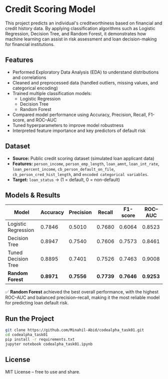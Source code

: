 # Credit Scoring Model

This project predicts an individual's creditworthiness based on financial and credit history data. By applying classification algorithms such as Logistic Regression, Decision Tree, and Random Forest, it demonstrates how machine learning can assist in risk assessment and loan decision-making for financial institutions.

## Features
- Performed Exploratory Data Analysis (EDA) to understand distributions and correlations
- Cleaned and preprocessed data (handled outliers, missing values, and categorical encoding)
- Trained multiple classification models:
  - Logistic Regression
  - Decision Tree
  - Random Forest
- Compared model performance using Accuracy, Precision, Recall, F1-score, and ROC–AUC
- Tuned hyperparameters to improve model robustness
- Interpreted feature importance and key predictors of default risk

## Dataset
- **Source:** Public credit scoring dataset (simulated loan applicant data)
- **Features:** `person_income`, `person_emp_length`, `loan_amnt`, `loan_int_rate`, `loan_percent_income`,
`cb_person_default_on_file`, `cb_person_cred_hist_length`, and `encoded categorical variables`.
- **Target:** `loan_status` → (1 = default, 0 = non-default)

## Models & Results

| Model | Accuracy | Precision | Recall | F1-score | ROC–AUC |
|--------|-----------|------------|----------|-----------|-----------|
| Logistic Regression | 0.7846 | 0.5010 | 0.7680 | 0.6064 | 0.8523 |
| Decision Tree | 0.8947 | 0.7540 | 0.7606 | 0.7573 | 0.8461 |
| Tuned Decision Tree | 0.8895 | 0.7401 | 0.7526 | 0.7463 | 0.9008 |
| **Random Forest** | **0.8971** | **0.7556** | **0.7739** | **0.7646** | **0.9253** |

✅ **Random Forest** achieved the best overall performance, with the highest ROC–AUC and balanced precision–recall, making it the most reliable model for predicting loan default risk.


## Run the Project
```bash
git clone https://github.com/Minahil-Abid/codealpha_task01.git
cd codealpha_task01
pip install -r requirements.txt
jupyter notebook codealpha_task01.ipynb
```

## License

MIT License – free to use and share.

